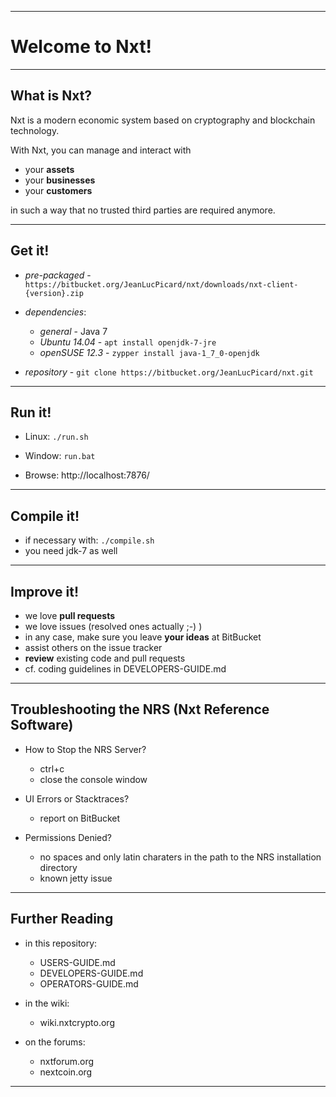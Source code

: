 ----
# Welcome to Nxt! #

----
## What is Nxt? ##
Nxt is a modern economic system based on cryptography and blockchain technology.

With Nxt, you can manage and interact with

 - your **assets**
 - your **businesses**
 - your **customers**

in such a way that no trusted third parties are required anymore.

----
## Get it! ##

  - *pre-packaged* - `https://bitbucket.org/JeanLucPicard/nxt/downloads/nxt-client-{version}.zip`

  - *dependencies*:
    - *general* - Java 7
    - *Ubuntu 14.04* - `apt install openjdk-7-jre`
    - *openSUSE 12.3* - `zypper install java-1_7_0-openjdk`

  - *repository* - `git clone https://bitbucket.org/JeanLucPicard/nxt.git`
  
----
## Run it! ##

  - Linux: `./run.sh`
  - Window: `run.bat`

  - Browse: http://localhost:7876/

----
## Compile it! ##

  - if necessary with: `./compile.sh`
  - you need jdk-7 as well

----
## Improve it! ##

  - we love **pull requests**
  - we love issues (resolved ones actually ;-) )
  - in any case, make sure you leave **your ideas** at BitBucket
  - assist others on the issue tracker
  - **review** existing code and pull requests
  - cf. coding guidelines in DEVELOPERS-GUIDE.md

----
## Troubleshooting the NRS (Nxt Reference Software) ##

  - How to Stop the NRS Server?
    - ctrl+c
    - close the console window

  - UI Errors or Stacktraces?
    - report on BitBucket

  - Permissions Denied?
    - no spaces and only latin charaters in the path to the NRS installation directory
    - known jetty issue

----
## Further Reading ##

  - in this repository:
    - USERS-GUIDE.md
    - DEVELOPERS-GUIDE.md
    - OPERATORS-GUIDE.md

  - in the wiki:
    - wiki.nxtcrypto.org

  - on the forums:
    - nxtforum.org
    - nextcoin.org
    
----

